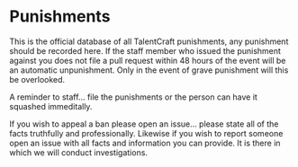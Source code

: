 # Punishments

This is the official database of all TalentCraft punishments, any punishment should be recorded here.  If the staff member who issued the punishment against you does not file a pull request within 48 hours of the event will be an automatic unpunishment.  Only in the event of grave punishment will this be overlooked.  

A reminder to staff... file the punishments or the person can have it squashed immeditally. 

If you wish to appeal a ban please open an issue... please state all of the facts truthfully and professionally.  Likewise if you wish to report someone open an issue with all facts and information you can provide.  It is there in which we will conduct investigations.

